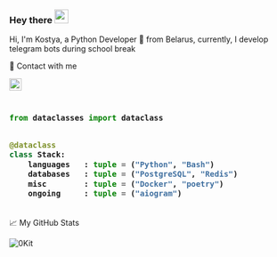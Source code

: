 ### Hey there <img src="https://media.giphy.com/media/hvRJCLFzcasrR4ia7z/giphy.gif" width="25px">


Hi, I'm Kostya, a Python Developer 🚀 from Belarus, currently, I develop telegram bots during school break

👀 Contact with me

<a href="https://t.me/Forzend">
  <img alt="Kostya's Telegram" width="22px" src="https://cdn.jsdelivr.net/npm/simple-icons@v3/icons/telegram.svg" />
</a>

<h3>
    
```python
​
from dataclasses import dataclass


@dataclass
class Stack:
    languages   : tuple = ("Python", "Bash")
    databases   : tuple = ("PostgreSQL", "Redis")
    misc        : tuple = ("Docker", "poetry")
    ongoing     : tuple = ("aiogram")
​
```
</h3>


📈 My GitHub Stats

<img src="https://github-readme-stats.vercel.app/api?username=0Kit&show_icons=true&theme=gotham" alt="0Kit" />
